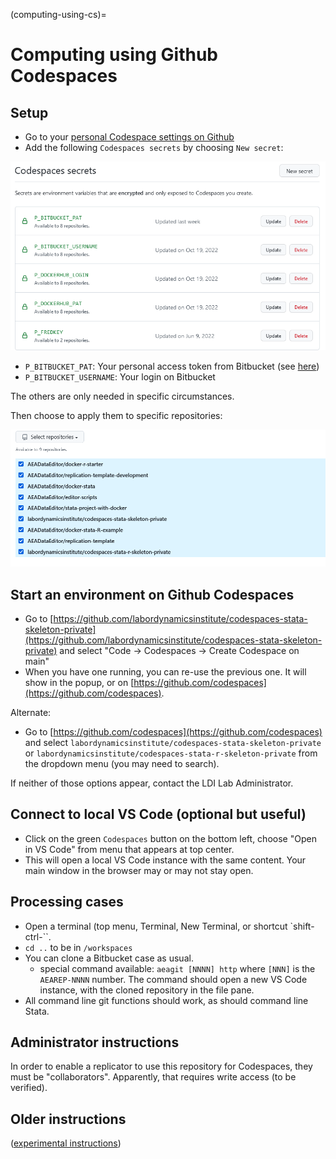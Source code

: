 (computing-using-cs)=
# Computing using Github Codespaces

## Setup

- Go to your [personal Codespace settings on Github](https://github.com/settings/codespaces)
- Add the following `Codespaces secrets` by choosing `New secret`:

![Codespaces secrets needed](images/codespaces-secrets.png)

- `P_BITBUCKET_PAT`: Your personal access token from Bitbucket (see [here](bitbucket-authentication))
- `P_BITBUCKET_USERNAME`: Your login on Bitbucket

The others are only needed in specific circumstances.

Then choose to apply them to specific repositories:

![Codespaces secrets in repositories](images/codespaces-secrets-repositories.png)

## Start an environment on Github Codespaces

- Go to [https://github.com/labordynamicsinstitute/codespaces-stata-skeleton-private](https://github.com/labordynamicsinstitute/codespaces-stata-skeleton-private) and select "Code -> Codespaces -> Create Codespace on main"
- When you have one running, you can re-use the previous one. It will show in the popup, or on [https://github.com/codespaces](https://github.com/codespaces).

Alternate:

- Go to [https://github.com/codespaces](https://github.com/codespaces) and select `labordynamicsinstitute/codespaces-stata-skeleton-private` or `labordynamicsinstitute/codespaces-stata-r-skeleton-private` from the dropdown menu (you may need to search).

If neither of those options appear, contact the LDI Lab Administrator.

## Connect to local VS Code (optional but useful)

- Click on the green `Codespaces` button on the bottom left, choose "Open in VS Code" from menu that appears at top center.
- This will open a local VS Code instance with the same content. Your main window in the browser may or may not stay open.

## Processing cases

- Open a terminal (top menu, Terminal, New Terminal, or shortcut `shift-ctrl-\``.
- `cd ..` to be in `/workspaces`
- You can clone a Bitbucket case as usual. 
  - special command available: `aeagit [NNNN] http` where `[NNN]` is the `AEAREP-NNNN` number. The command should open a new VS Code instance, with the cloned repository in the file pane.
- All command line git functions should work, as should command line Stata.


## Administrator instructions

In order to enable a replicator to use this repository for Codespaces, they must be "collaborators". Apparently, that requires write access (to be verified).

## Older instructions

([experimental instructions](https://github.com/labordynamicsinstitute/replicability-training/blob/master/draft-codespaces.md))